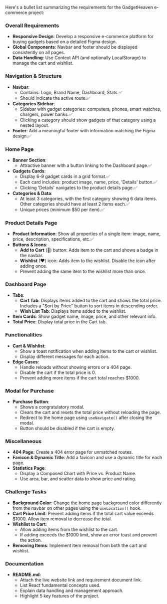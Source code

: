 Here's a bullet list summarizing the requirements for the GadgetHeaven e-commerce project:

### Overall Requirements

- **Responsive Design**: Develop a responsive e-commerce platform for buying gadgets based on a detailed Figma design.
- **Global Components**: Navbar and footer should be displayed consistently on all pages.
- **Data Handling**: Use Context API (and optionally LocalStorage) to manage the cart and wishlist.

### Navigation & Structure

- **Navbar**:
  - Contains: Logo, Brand Name, Dashboard, Stats.✅
  - Should indicate the active route.✅
- **Categories Sidebar**:
  - Sidebar with gadget categories: computers, phones, smart watches, chargers, power banks.✅
  - Clicking a category should show gadgets of that category using a nested layout.
- **Footer**: Add a meaningful footer with information matching the Figma design.✅

### Home Page

- **Banner Section**:
  - Attractive banner with a button linking to the Dashboard page.✅
- **Gadgets Cards**:
  - Display 6-9 gadget cards in a grid format.✅
  - Each card includes: product image, name, price, 'Details' button.✅
  - Clicking 'Details' navigates to the product details page.✅
- **Categories & Data**:
  - At least 3 categories, with the first category showing 6 data items. Other categories should have at least 2 items each.✅
  - Unique prices (minimum $50 per item).✅

### Product Details Page

- **Product Information**: Show all properties of a single item: image, name, price, description, specifications, etc.✅
- **Buttons & Icons**:
  - **Add to Cart** (🛒) button: Adds item to the cart and shows a badge in the navbar.
  - **Wishlist** (♥) icon: Adds item to the wishlist. Disable the icon after adding once.
  - Prevent adding the same item to the wishlist more than once.

### Dashboard Page

- **Tabs**:
  - **Cart Tab**: Displays items added to the cart and shows the total price. Includes a "Sort by Price" button to sort items in descending order.
  - **Wish List Tab**: Displays items added to the wishlist.
- **Item Cards**: Show gadget name, image, price, and other relevant info.
- **Total Price**: Display total price in the Cart tab.

### Functionalities

- **Cart & Wishlist**:
  - Show a toast notification when adding items to the cart or wishlist.
  - Display different messages for each action.
- **Edge Cases**:
  - Handle reloads without showing errors or a 404 page.
  - Disable the cart if the total price is 0.
  - Prevent adding more items if the cart total reaches $1000.

### Modal for Purchase

- **Purchase Button**:
  - Shows a congratulatory modal.
  - Clears the cart and resets the total price without reloading the page.
  - Redirect to the home page using `useNavigate()` after closing the modal.
  - Button should be disabled if the cart is empty.

### Miscellaneous

- **404 Page**: Create a 404 error page for unmatched routes.
- **Favicon & Dynamic Title**: Add a favicon and use a dynamic title for each page.
- **Statistics Page**:
  - Display a Composed Chart with Price vs. Product Name.
  - Use area, bar, and scatter data to show price and rating.

### Challenge Tasks

- **Background Color**: Change the home page background color differently from the navbar on other pages using the `useLocation()` hook.
- **Cart Price Limit**: Prevent adding items if the total cart value exceeds $1000. Allow item removal to decrease the total.
- **Wishlist to Cart**:
  - Allow adding items from the wishlist to the cart.
  - If adding exceeds the $1000 limit, show an error toast and prevent the action.
- **Removing Items**: Implement item removal from both the cart and wishlist.

### Documentation

- **README.md**:
  - Attach the live website link and requirement document link.
  - List React fundamental concepts used.
  - Explain data handling and management approach.
  - Highlight 5 key features of the project.

